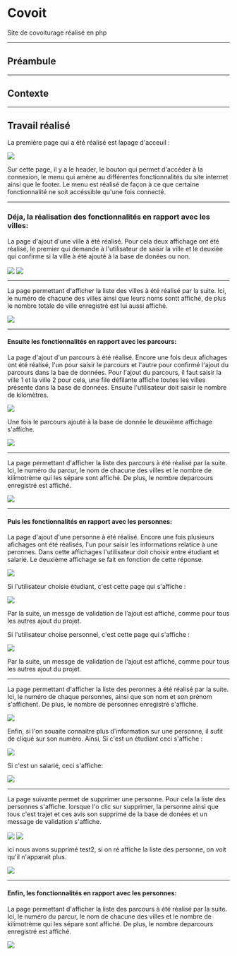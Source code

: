 # Covoit
Site de covoiturage réalisé en php

***
## Préambule


***
## Contexte


***
## Travail réalisé
La première page qui a été réalisé est lapage d'acceuil : 

<img align="center" src="https://github.com/manon-deleest/Vrac/blob/master/Acceuil.PNG">

Sur cette page, il y a le header, le bouton qui permet d'accéder à la connexion, le menu qui amène au différentes fonctionnalités du site internet ainsi que le footer. Le menu est réalisé de façon à ce que certaine fonctionnalité ne soit accéssible qu'une fois connecté. 

***

### Déja, la réalisation des fonctionnalités en rapport avec les villes: 

La page d'ajout d'une ville à été réalisé. Pour cela deux affichage ont été réalisé, le premier qui demande à l'utilisateur de saisir la ville et le deuxièe qui confirme si la ville à été ajouté à la base de donées ou non. 

<img align="center" src="https://github.com/manon-deleest/Vrac/blob/master/AjouterVille.PNG">

<img align="center" src="https://github.com/manon-deleest/Vrac/blob/master/Validation%20Ajouter%20ville.PNG">

***

La page permettant d'afficher la liste des villes à été réalisé par la suite. Ici, le numéro de chacune des villes ainsi que leurs noms sontt affiché, de plus le nombre totale de ville enregistré est lui aussi affiché. 

<img align="center" src="https://github.com/manon-deleest/Vrac/blob/master/ListerVille.PNG">

***

#### Ensuite les fonctionnalités en rapport avec les parcours: 

La page d'ajout d'un parcours à été réalisé. Encore une fois deux afichages ont été réalisé, l'un pour saisir le parcours et l'autre pour confirmé l'ajout du parcours dans la bae de données. Pour l'ajout du parcours, il faut saisir la ville 1 et la ville 2 pour cela, une file défilante affiche toutes les villes présente dans la base de données. Ensuite l'utilisateur doit saisir le nombre de kilomètres. 

<img align="center" src="https://github.com/manon-deleest/Vrac/blob/master/AjouterParcour.PNG">

Une fois le parcours ajouté à la base de donnée le deuxième affichage s'affiche. 

<img align="center" src="https://github.com/manon-deleest/Vrac/blob/master/Parcour%20validation.PNG">

***

La page permettant d'afficher la liste des parcours à été réalisé par la suite. Ici, le numéro du parcur, le nom de chacune des villes et le nombre de kilimotrème qui les sépare sont affiché. De plus, le nombre deparcours enregistré est affiché. 

<img align="center" src="https://github.com/manon-deleest/Vrac/blob/master/ListeParcour.PNG">

***

#### Puis les fonctionnalités en rapport avec les personnes: 

La page d'ajout d'une personne à été réalisé. Encore une fois plusieurs afichages ont été réalisés, l'un pour saisir les informations relatice à une peronnes. Dans cette affichages l'utilisateur doit choisir entre étudiant et salarié. Le deuxième affichage se fait en fonction de cette réponse. 

<img align="center" src="https://github.com/manon-deleest/Vrac/blob/master/Ajouter%20personne.PNG">

Si l'utilisateur choisie étudiant, c'est cette page qui s'affiche : 

<img align="center" src="https://github.com/manon-deleest/Vrac/blob/master/ajout%C3%A9tudiant.PNG">

Par la suite, un messge de validation de l'ajout est affiché, comme pour tous les autres ajout du projet. 

Si l'utilisateur choise personnel, c'est cette page qui s'affiche : 

<img align="center" src="https://github.com/manon-deleest/Vrac/blob/master/Ajout%20Salari%C3%A9.PNG">

Par la suite, un messge de validation de l'ajout est affiché, comme pour tous les autres ajout du projet. 

***

La page permettant d'afficher la liste des peronnes à été réalisé par la suite. Ici, le numéro de chaque personnes, ainsi que son nom et son prénom s'affichent. De plus, le nombre de personnes enregistré s'affiche. 

<img align="center" src="https://github.com/manon-deleest/Vrac/blob/master/affihePers.PNG">

Enfin, si l'on souaite connaitre plus d'information sur une personne, il sufit de cliqué sur son numéro. Ainsi, Si c'est un étudiant ceci s'affiche : 

<img align="center" src="https://github.com/manon-deleest/Vrac/blob/master/D%C3%A9tailEt.PNG">

Si c'est un salarié, ceci s'affiche: 

<img align="center" src="https://github.com/manon-deleest/Vrac/blob/master/D%C3%A9tailSal.PNG">

***

La page suivante permet de supprimer une personne. Pour cela la liste des personnes s'affiche. lorsque l'o clic sur supprimer, la personne ainsi que tous c'est trajet et ces avis son supprimé de la base de donées et un message de validation s'affiche. 

<img align="center" src="https://github.com/manon-deleest/Vrac/blob/master/SuppPersonne.PNG">

<img align="center" src="https://github.com/manon-deleest/Vrac/blob/master/Valide%20supp.PNG">

ici nous avons supprimé test2, si on ré affiche la liste des personne, on voit qu'il n'apparait plus. 

<img align="center" src="https://github.com/manon-deleest/Vrac/blob/master/Tert2%20plus%20p%C3%A9sent.PNG">

***

#### Enfin, les fonctionnalités en rapport avec les personnes: 















La page permettant d'afficher la liste des parcours à été réalisé par la suite. Ici, le numéro du parcur, le nom de chacune des villes et le nombre de kilimotrème qui les sépare sont affiché. De plus, le nombre deparcours enregistré est affiché. 

<img align="center" src="https://github.com/manon-deleest/Vrac/blob/master/ListeParcour.PNG">







